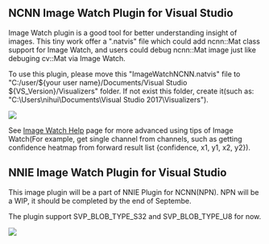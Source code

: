 
## NCNN Image Watch Plugin for Visual Studio
Image Watch plugin is a good tool for better understanding insight of images. This tiny work offer a ".natvis" file which could add ncnn::Mat class support for Image Watch, and users could debug ncnn::Mat image just like debuging cv::Mat via Image Watch.

To use this plugin, please move this "ImageWatchNCNN.natvis" file to "C:/user/${your user name}/Documents/Visual Studio ${VS_Version}/Visualizers" folder. If not exist this folder, create it(such as: "C:\Users\nihui\Documents\Visual Studio 2017\Visualizers"). 

![](https://github.com/Tencent/ncnn/blob/master/tools/plugin/ncnn-snapshot.png)

See [Image Watch Help](https://imagewatch.azurewebsites.net/ImageWatchHelp/ImageWatchHelp.htm) page for more advanced using tips of Image Watch(For example, get single channel from channels, such as getting confidence heatmap from forward result list {confidence, x1, y1, x2, y2}).

## NNIE Image Watch Plugin for Visual Studio
This image plugin will be a part of NNIE Plugin for NCNN(NPN). NPN will be a WIP, it should be completed by the end of Septembe.

The plugin support SVP_BLOB_TYPE_S32 and SVP_BLOB_TYPE_U8 for now.

![](https://github.com/Tencent/ncnn/blob/master/tools/plugin/nnie-snapshot.png)